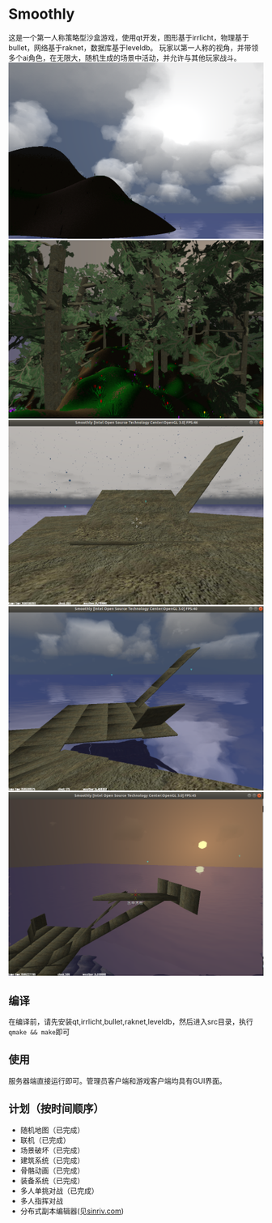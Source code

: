 # Smoothly  
这是一个第一人称策略型沙盒游戏，使用qt开发，图形基于irrlicht，物理基于bullet，网络基于raknet，数据库基于leveldb。
玩家以第一人称的视角，并带领多个ai角色，在无限大，随机生成的场景中活动，并允许与其他玩家战斗。  
![img](img/2020-03-21-08-59-10.png)  
![img](img/2020-03-29-21-01-04.png)  
![img](img/2020-04-06-09-25-54.png)  
![img](img/2020-04-06-10-02-57.png)  
![img](img/2020-04-07-10-49-48.png)  
## 编译  
在编译前，请先安装qt,irrlicht,bullet,raknet,leveldb，然后进入src目录，执行`qmake && make`即可  
## 使用  
服务器端直接运行即可。管理员客户端和游戏客户端均具有GUI界面。  
## 计划（按时间顺序）  
- 随机地图（已完成）  
- 联机（已完成）  
- 场景破坏（已完成）  
- 建筑系统（已完成）  
- 骨骼动画（已完成）  
- 装备系统（已完成）  
- 多人单挑对战（已完成）  
- 多人指挥对战  
- 分布式副本编辑器(见[sinriv.com](https://sinriv.com))  
